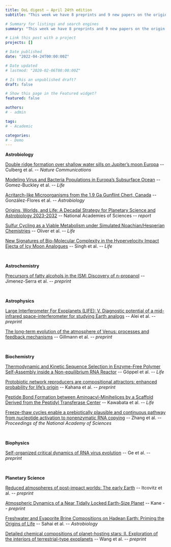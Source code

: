 ```yaml
---
title: OoL digest — April 24th edition
subtitle: "This week we have 8 preprints and 9 new papers on the origin of life. I’ve also included the Decadal Strategy for Planetary Science and Astrobiology of the National Academies of Sciences, Engineering, and Medicine, out this week. Enjoy!"

# Summary for listings and search engines
summary: "This week we have 8 preprints and 9 new papers on the origin of life. I’ve also included the Decadal Strategy for Planetary Science and Astrobiology of the National Academies of Sciences, Engineering, and Medicine, out this week. Enjoy!"

# Link this post with a project
projects: []

# Date published
date: "2022-04-24T00:00:00Z"

# Date updated
# lastmod: "2020-02-06T00:00:00Z"

# Is this an unpublished draft?
draft: false

# Show this page in the Featured widget?
featured: false

authors:
# - admin

tags:
# - Academic

categories:
# - Demo
---
```


**Astrobiology**

[Double ridge formation over shallow water sills on Jupiter’s moon Europa](https://doi.org/10.1038/s41467-022-29458-3) -- Culberg et al. -- *Nature Communications*

[Modeling Virus and Bacteria Populations in Europa’s Subsurface Ocean](https://doi.org/10.3390/life12050620) -- Gomez-Buckley et al. -- *Life*

[Acritarch-like Microorganisms from the 1.9 Ga Gunflint Chert, Canada](https://doi.org/10.1089/ast.2021.0081) -- González-Flores et al. -- *Astrobiology*

[Origins, Worlds, and Life: A Decadal Strategy for Planetary Science and Astrobiology 2023-2032](https://doi.org/10.17226/26522) -- National Academies of Sciences -- *report*

[Sulfur Cycling as a Viable Metabolism under Simulated Noachian/Hesperian Chemistries](https://doi.org/10.3390/life12040523) -- Oliver et al. -- *Life*

[New Signatures of Bio-Molecular Complexity in the Hypervelocity Impact Ejecta of Icy Moon Analogues](https://doi.org/10.3390/life12040508) -- Singh et al. -- *Life*

<br>

**Astrochemistry**

[Precursors of fatty alcohols in the ISM: Discovery of n-propanol](http://arxiv.org/abs/2204.08267) -- Jimenez-Serra et al. -- *preprint*

<br>

**Astrophysics**

[Large Interferometer For Exoplanets (LIFE): V. Diagnostic potential of a mid-infrared space-interferometer for studying Earth analogs](http://arxiv.org/abs/2204.10041) -- Alei et al. -- *preprint*

[The long-term evolution of the atmosphere of Venus: processes and feedback mechanisms](http://arxiv.org/abs/2204.08540) -- Gillmann et al. -- *preprint*

<br>

**Biochemistry**

[Thermodynamic and Kinetic Sequence Selection in Enzyme-Free Polymer Self-Assembly inside a Non-equilibrium RNA Reactor](https://doi.org/10.3390/life12040567) -- Göppel et al. -- *Life*

[Protobiotic network reproducers are compositional attractors: enhanced probability for life’s origin](https://chemrxiv.org/engage/chemrxiv/article-details/625c0ea711b146242525ad37) -- Kahana et al. -- *preprint*

[Peptide Bond Formation between Aminoacyl-Minihelices by a Scaffold Derived from the Peptidyl Transferase Center](https://doi.org/10.3390/life12040573) -- Kawabata et al. -- *Life*

[Freeze-thaw cycles enable a prebiotically plausible and continuous pathway from nucleotide activation to nonenzymatic RNA copying](https://doi.org/10.1073/pnas.2116429119) -- Zhang et al. -- *Proceedings of the National Academy of Sciences*

<br>

**Biophysics**

[Self-organized critical dynamics of RNA virus evolution](http://arxiv.org/abs/2204.08627) -- Ge et al. -- *preprint*

<br>

**Planetary Science**

[Reduced atmospheres of post-impact worlds: The early Earth](http://arxiv.org/abs/2204.09946) -- Itcovitz et al. -- *preprint*

[Atmospheric Dynamics of a Near Tidally Locked Earth-Size Planet](http://arxiv.org/abs/2204.09696) -- Kane -- *preprint*

[Freshwater and Evaporite Brine Compositions on Hadean Earth: Priming the Origins of Life](https://doi.org/10.1089/ast.2020.2396) -- Sahai et al. -- *Astrobiology*

[Detailed chemical compositions of planet-hosting stars: II. Exploration of the interiors of terrestrial-type exoplanets](http://arxiv.org/abs/2204.09558) -- Wang et al. -- *preprint*

<br>